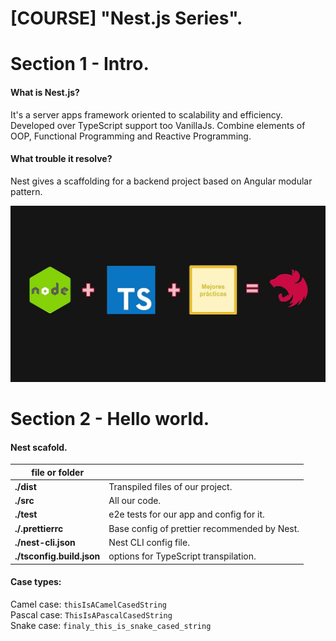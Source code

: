 # [COURSE] "Nest.js Series".

# Section 1 - Intro.

#### What is Nest.js?

It's a server apps framework oriented to scalability and efficiency. Developed over TypeScript support too VanillaJs. Combine elements of OOP, Functional Programming and Reactive Programming.

#### What trouble it resolve?

Nest gives a scaffolding for a backend project based on Angular modular pattern.

![alt text](./nest.jpg "NestJS.")

# Section 2 - Hello world.

#### Nest scafold.

| file or folder            |                                              |
| ------------------------- | -------------------------------------------- |
| **./dist**                | Transpiled files of our project.             |
| **./src**                 | All our code.                                |
| **./test**                | e2e tests for our app and config for it.     |
| **./.prettierrc**         | Base config of prettier recommended by Nest. |
| **./nest-cli.json**       | Nest CLI config file.                        |
| **./tsconfig.build.json** | options for TypeScript transpilation.        |


#### Case types:
Camel case: `thisIsACamelCasedString`\
Pascal case: `ThisIsAPascalCasedString`\
Snake case: `finaly_this_is_snake_cased_string`